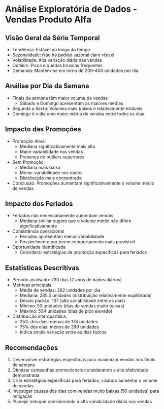 # Análise Exploratória de Dados - Vendas Produto Alfa

## Visão Geral da Série Temporal
- Tendência: Estável ao longo do tempo
- Sazonalidade: Não há padrão sazonal claro visível
- Volatilidade: Alta variação diária nas vendas
- Outliers: Picos e quedas bruscas frequentes
- Demanda: Mantém-se em torno de 200–400 unidades por dia

## Análise por Dia da Semana
- Finais de semana têm maior volume de vendas
  - Sábado e Domingo apresentam as maiores médias
- Segunda a Sexta: Volumes mais baixos e relativamente estáveis
- Domingo é o dia com maior média de vendas entre todos os dias

## Impacto das Promoções
- Promoção Ativa:
  - Mediana significativamente mais alta
  - Maior variabilidade nas vendas
  - Presença de outliers superiores
- Sem Promoção:
  - Mediana mais baixa
  - Menor variabilidade nos dados
  - Distribuição mais concentrada
- Conclusão: Promoções aumentam significativamente o volume médio de vendas

## Impacto dos Feriados
- Feriados não necessariamente aumentam vendas
  - Mediana similar sugere que o volume médio não difere significativamente
- Consistência operacional
  - Feriados apresentam menor variabilidade
  - Possivelmente por terem comportamento mais previsível
- Oportunidade identificada
  - Considerar estratégias de promoção específicas para feriados

## Estatísticas Descritivas
- Período analisado: 730 dias (2 anos de dados diários)
- Métricas principais:
  - Média de vendas: 292 unidades por dia
  - Mediana: 285,5 unidades (distribuição relativamente equilibrada)
  - Desvio padrão: 137 (alta variabilidade entre os dias)
  - Mínimo: 50 unidades (dias de vendas muito baixas)
  - Máximo: 594 unidades (dias de pico elevado)
- Distribuição interquartílica:
  - 25% dos dias: menos de 178 unidades
  - 75% dos dias: menos de 399 unidades
  - Indica ampla variação entre os dias típicos

## Recomendações
1. Desenvolver estratégias específicas para maximizar vendas nos finais de semana
2. Otimizar campanhas promocionais considerando a alta efetividade demonstrada
3. Criar estratégias específicas para feriados, visando aumentar o volume de vendas
4. Investigar causas dos dias com vendas muito baixas (50 unidades) para mitigação
5. Planejar estoque considerando a alta variabilidade diária nas vendas
